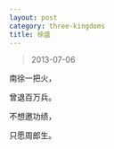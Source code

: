 ```yaml
---
layout: post
category: three-kingdoms
title: 徐盛
---
```


> 2013-07-06

南徐一把火，

曾退百万兵。

不想邀功绩，

只愿周郎生。
